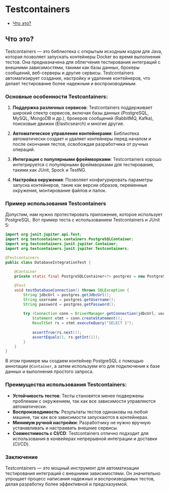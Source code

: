 # Testcontainers
- [Что это?](#что-это)

## Что это?
Testcontainers — это библиотека с открытым исходным кодом для Java, которая позволяет запускать контейнеры Docker во время выполнения тестов. Она предназначена для облегчения тестирования интеграций с внешними зависимостями, такими как базы данных, брокеры сообщений, веб-серверы и другие сервисы. Testcontainers автоматизирует создание, настройку и удаление контейнеров, что делает тестирование более надежным и воспроизводимым.

### Основные особенности Testcontainers:

1. **Поддержка различных сервисов**:
   Testcontainers поддерживает широкий спектр сервисов, включая базы данных (PostgreSQL, MySQL, MongoDB и др.), брокеров сообщений (RabbitMQ, Kafka), поисковые движки (Elasticsearch) и многие другие.

2. **Автоматическое управление контейнерами**:
   Библиотека автоматически создает и удаляет контейнеры перед началом и после окончания тестов, освобождая разработчика от ручных операций.

3. **Интеграция с популярными фреймворками**:
   Testcontainers хорошо интегрируется с популярными фреймворками для тестирования, такими как JUnit, Spock и TestNG.

4. **Настройка окружения**:
   Позволяет конфигурировать параметры запуска контейнеров, такие как версии образов, переменные окружения, монтирование файлов и папок.

### Пример использования Testcontainers

Допустим, нам нужно протестировать приложение, которое использует PostgreSQL. Вот пример теста с использованием Testcontainers и JUnit 5:

```java
import org.junit.jupiter.api.Test;
import org.testcontainers.containers.PostgreSQLContainer;
import org.testcontainers.junit.jupiter.Container;
import org.testcontainers.junit.jupiter.Testcontainers;

@Testcontainers
public class DatabaseIntegrationTest {
    
    @Container
    private static final PostgreSQLContainer<?> postgres = new PostgreSQLContainer<>("postgres:latest");

    @Test
    void testDatabaseConnection() throws SQLException {
        String jdbcUrl = postgres.getJdbcUrl();
        String username = postgres.getUsername();
        String password = postgres.getPassword();
        
        try (Connection conn = DriverManager.getConnection(jdbcUrl, username, password)) {
            Statement stmt = conn.createStatement();
            ResultSet rs = stmt.executeQuery("SELECT 1");
            
            assertTrue(rs.next());
            assertEquals(1, rs.getInt(1));
        }
    }
}
```

В этом примере мы создаем контейнер PostgreSQL с помощью аннотации `@Container`, а затем используем его для подключения к базе данных и выполнения простого запроса.

### Преимущества использования Testcontainers:

- **Устойчивость тестов**: Тесты становятся менее подвержены проблемам с окружением, так как все зависимости управляются автоматически.
- **Воспроизводимость**: Результаты тестов одинаковы на любой машине, так как все зависимости запускаются в контейнерах.
- **Минимум ручной настройки**: Разработчику не нужно вручную устанавливать и настраивать внешние сервисы.
- **Совместимость с CI/CD**: Testcontainers отлично подходит для использования в конвейерах непрерывной интеграции и доставки (CI/CD).

### Заключение

Testcontainers — это мощный инструмент для автоматизации тестирования интеграций с внешними зависимостями. Он значительно упрощает процесс написания надежных и воспроизводимых тестов, делая разработку более эффективной и предсказуемой.
